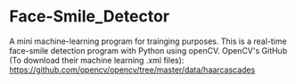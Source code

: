 # Face-Smile_Detector
A mini machine-learning program for trainging purposes.
This is a real-time face-smile detection program with Python using openCV.
OpenCV's GitHub (To download their machine learning .xml files):
https://github.com/opencv/opencv/tree/master/data/haarcascades
